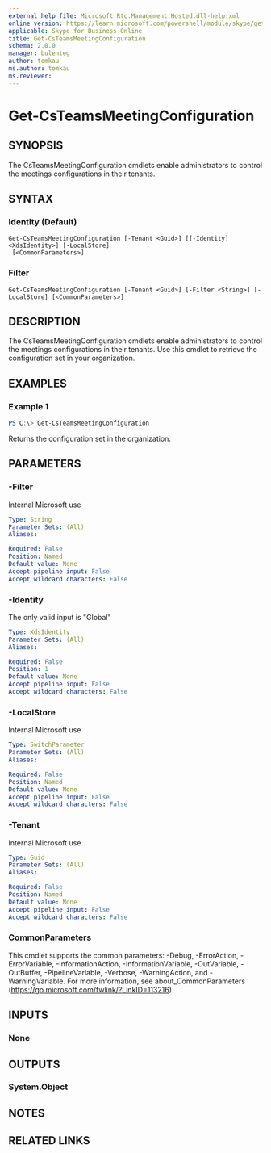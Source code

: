 ```yaml
---
external help file: Microsoft.Rtc.Management.Hosted.dll-help.xml
online version: https://learn.microsoft.com/powershell/module/skype/get-csteamsmeetingconfiguration
applicable: Skype for Business Online
title: Get-CsTeamsMeetingConfiguration
schema: 2.0.0
manager: bulenteg
author: tomkau
ms.author: tomkau
ms.reviewer:
---
```


# Get-CsTeamsMeetingConfiguration

## SYNOPSIS

The CsTeamsMeetingConfiguration cmdlets enable administrators to control the meetings configurations in their tenants.

## SYNTAX

### Identity (Default)

```
Get-CsTeamsMeetingConfiguration [-Tenant <Guid>] [[-Identity] <XdsIdentity>] [-LocalStore]
 [<CommonParameters>]
```

### Filter

```
Get-CsTeamsMeetingConfiguration [-Tenant <Guid>] [-Filter <String>] [-LocalStore] [<CommonParameters>]
```

## DESCRIPTION

The CsTeamsMeetingConfiguration cmdlets enable administrators to control the meetings configurations in their tenants. Use this cmdlet to retrieve the configuration set in your organization.

## EXAMPLES

### Example 1

```powershell
PS C:\> Get-CsTeamsMeetingConfiguration
```

Returns the configuration set in the organization.

## PARAMETERS

### -Filter

Internal Microsoft use

```yaml
Type: String
Parameter Sets: (All)
Aliases:

Required: False
Position: Named
Default value: None
Accept pipeline input: False
Accept wildcard characters: False
```

### -Identity

The only valid input is "Global"

```yaml
Type: XdsIdentity
Parameter Sets: (All)
Aliases:

Required: False
Position: 1
Default value: None
Accept pipeline input: False
Accept wildcard characters: False
```

### -LocalStore
Internal Microsoft use

```yaml
Type: SwitchParameter
Parameter Sets: (All)
Aliases:

Required: False
Position: Named
Default value: None
Accept pipeline input: False
Accept wildcard characters: False
```

### -Tenant

Internal Microsoft use

```yaml
Type: Guid
Parameter Sets: (All)
Aliases:

Required: False
Position: Named
Default value: None
Accept pipeline input: False
Accept wildcard characters: False
```

### CommonParameters

This cmdlet supports the common parameters: -Debug, -ErrorAction, -ErrorVariable, -InformationAction, -InformationVariable, -OutVariable, -OutBuffer, -PipelineVariable, -Verbose, -WarningAction, and -WarningVariable.
For more information, see about_CommonParameters (https://go.microsoft.com/fwlink/?LinkID=113216).

## INPUTS

### None

## OUTPUTS

### System.Object

## NOTES

## RELATED LINKS
